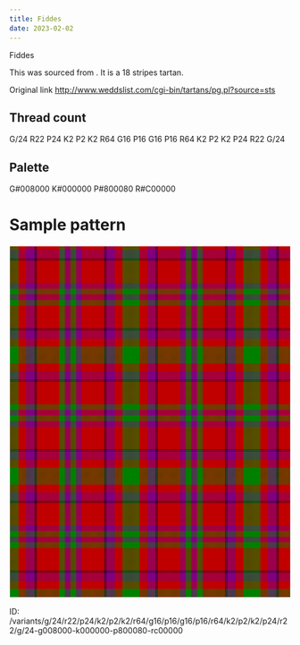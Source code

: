 ```yaml
---
title: Fiddes
date: 2023-02-02
---
```

Fiddes

This was sourced from <no value>.  It is a 18 stripes tartan.

Original link http://www.weddslist.com/cgi-bin/tartans/pg.pl?source=sts

## Thread count
G/24 R22 P24 K2 P2 K2 R64 G16 P16 G16 P16 R64 K2 P2 K2 P24 R22 G/24

## Palette
G#008000 K#000000 P#800080 R#C00000

# Sample pattern

![Tartan detail](tartan.png "G/24 R22 P24 K2 P2 K2 R64 G16 P16 G16 P16 R64 K2 P2 K2 P24 R22 G/24 tartan")

ID: /variants/g/24/r22/p24/k2/p2/k2/r64/g16/p16/g16/p16/r64/k2/p2/k2/p24/r22/g/24-g008000-k000000-p800080-rc00000